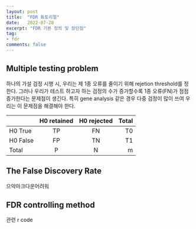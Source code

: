 ```yaml
---
layout: post
title:  "FDR 튜토리얼"
date:   2022-07-28
excerpt: "FDR 기본 정의 및 장단점"
tag:
- fdr
comments: false
---
```


## Multiple testing problem

하나의 가설 검정 시행 시, 우리는 제 1종 오류를 줄이기 위해 rejetion threshold를 정한다. 그러나 우리가 테스트 하고자 하는 검정의 수가 증가할수록 1종 오류(FN)가 점점 증가한다는 문제점이 생긴다. 특히 gene analysis 같은 경우 다중 검정이 많이 쓰여 우리는 이 문제점을 해결해야 한다.

|          | H0 retained | H0 rejected | Total    |
|:---------|:-----------:|:-----------:|---------:|
| H0 True  | TP          | FN          | T0       | 
| H0 False | FP          | TN          | T1       | 
| Total    | P           | N           | m        | 


## The False Discovery Rate
으악마크다운어려워


## FDR controlling method

관련 r code 

<script src="https://gist.github.com/jdy5294/56ed76e5f95eea28a97a26b0bcaeb97d.js"></script>
